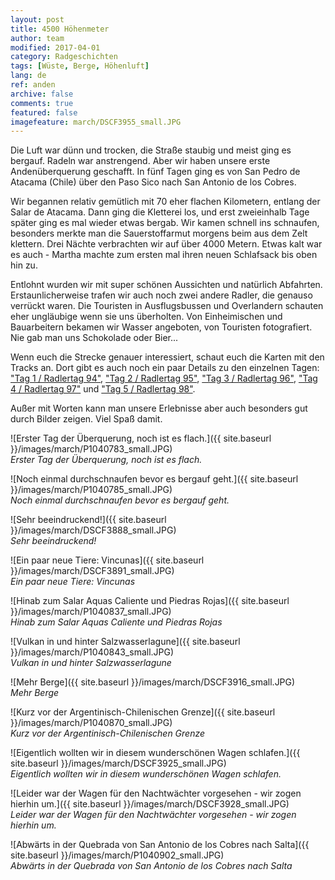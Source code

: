 ```yaml
---
layout: post
title: 4500 Höhenmeter
author: team
modified: 2017-04-01
category: Radgeschichten
tags: [Wüste, Berge, Höhenluft]
lang: de
ref: anden
archive: false
comments: true
featured: false
imagefeature: march/DSCF3955_small.JPG
---
```


Die Luft war dünn und trocken, die Straße staubig und meist ging es bergauf. Radeln war anstrengend. Aber wir haben unsere erste Andenüberquerung geschafft. In fünf Tagen ging es von San Pedro de Atacama (Chile) über den Paso Sico nach San Antonio de los Cobres.

Wir begannen relativ gemütlich mit 70 eher flachen Kilometern, entlang der Salar de Atacama. Dann ging die Kletterei los, und erst zweieinhalb Tage später ging es mal wieder etwas bergab. Wir kamen schnell ins schnaufen, besonders merkte man die Sauerstoffarmut morgens beim aus dem Zelt klettern. Drei Nächte verbrachten wir auf über 4000 Metern. Etwas kalt war es auch - Martha machte zum ersten mal ihren neuen Schlafsack bis oben hin zu.

Entlohnt wurden wir mit super schönen Aussichten und natürlich Abfahrten. Erstaunlicherweise trafen wir auch noch zwei andere Radler, die genauso verrückt waren. Die Touristen in Ausflugsbussen und Overlandern schauten eher ungläubige wenn sie uns überholten. Von Einheimischen und Bauarbeitern bekamen wir Wasser angeboten, von Touristen fotografiert. Nie gab man uns Schokolade oder Bier...

Wenn euch die Strecke genauer interessiert, schaut euch die Karten mit den Tracks an. Dort gibt es auch noch ein paar Details zu den einzelnen Tagen: ["Tag 1 / Radlertag 94"]({{site.baseurl}}/track/d94), ["Tag 2 / Radlertag 95"]({{site.baseurl}}/track/d95), ["Tag 3 / Radlertag 96"]({{site.baseurl}}/track/d96), ["Tag 4 / Radlertag 97"]({{site.baseurl}}/track/d97) und ["Tag 5 / Radlertag 98"]({{site.baseurl}}/track/d98).

Außer mit Worten kann man unsere Erlebnisse aber auch besonders gut durch Bilder zeigen. Viel Spaß damit.

![Erster Tag der Überquerung, noch ist es flach.]({{ site.baseurl }}/images/march/P1040783_small.JPG)  
*Erster Tag der Überquerung, noch ist es flach.*

![Noch einmal durchschnaufen bevor es bergauf geht.]({{ site.baseurl }}/images/march/P1040785_small.JPG)  
*Noch einmal durchschnaufen bevor es bergauf geht.*

![Sehr beeindruckend!]({{ site.baseurl }}/images/march/DSCF3888_small.JPG)  
*Sehr beeindruckend!*

![Ein paar neue Tiere: Vincunas]({{ site.baseurl }}/images/march/DSCF3891_small.JPG)  
*Ein paar neue Tiere: Vincunas*

![Hinab zum Salar Aquas Caliente und Piedras Rojas]({{ site.baseurl }}/images/march/P1040837_small.JPG)  
*Hinab zum Salar Aquas Caliente und Piedras Rojas*

![Vulkan in und hinter Salzwasserlagune]({{ site.baseurl }}/images/march/P1040843_small.JPG)  
*Vulkan in und hinter Salzwasserlagune*

![Mehr Berge]({{ site.baseurl }}/images/march/DSCF3916_small.JPG)  
*Mehr Berge*

![Kurz vor der Argentinisch-Chilenischen Grenze]({{ site.baseurl }}/images/march/P1040870_small.JPG)  
*Kurz vor der Argentinisch-Chilenischen Grenze*

![Eigentlich wollten wir in diesem wunderschönen Wagen schlafen.]({{ site.baseurl }}/images/march/DSCF3925_small.JPG)  
*Eigentlich wollten wir in diesem wunderschönen Wagen schlafen.*

![Leider war der Wagen für den Nachtwächter vorgesehen - wir zogen hierhin um.]({{ site.baseurl }}/images/march/DSCF3928_small.JPG)  
*Leider war der Wagen für den Nachtwächter vorgesehen - wir zogen hierhin um.*

![Abwärts in der Quebrada von San Antonio de los Cobres nach Salta]({{ site.baseurl }}/images/march/P1040902_small.JPG)  
*Abwärts in der Quebrada von San Antonio de los Cobres nach Salta*
